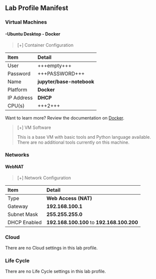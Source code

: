 ## Lab Profile Manifest

### Virtual Machines

#### -Ubuntu Desktop - Docker

>[+] Container Configuration
>
| Item | Detail |
|:---------|:---------|
| User | +++empty+++ |
| Password | +++PASSWORD+++ |
| Name   | **jupyter/base-notebook** |
| Platform | **Docker** |
| IP Address   | **DHCP** |
| CPU(s) | +++2+++ |

Want to learn more? Review the documentation on [Docker]([https://jupyter.org/](https://docs.docker.com/)).


>[+] VM Software
>
>This is a base VM with basic tools and Python language available. There are no additional tools currently on this machine. 


### Networks

#### WebNAT

>[+] Network Configuration
>
|Item|Detail|
|:----|:----|
|Type|**Web Access (NAT)**|
|Gateway|**192.168.100.1**|
|Subnet Mask|**255.255.255.0**|
|DHCP Enabled|**192.168.100.100** to **192.168.100.200**|

### Cloud
There are no Cloud settings in this lab profile.

### Life Cycle
There are no Life Cycle settings in this lab profile.
